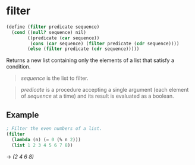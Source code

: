 # filter
```scheme
(define (filter predicate sequence)
  (cond ((null? sequence) nil)
        ((predicate (car sequence))
         (cons (car sequence) (filter predicate (cdr sequence))))
        (else (filter predicate (cdr sequence)))))
```
Returns a new list containing only the elements of a list that satisfy a condition.

> *sequence* is the list to filter.

> *predicate* is a procedure accepting a single argument (each element of *sequence* at a time) and its result is evaluated as a boolean.

## Example
```scheme
; Filter the even numbers of a list.
(filter
  (lambda (n) (= 0 (% n 2)))
  (list 1 2 3 4 5 6 7 8))
```
-> *(2 4 6 8)*
